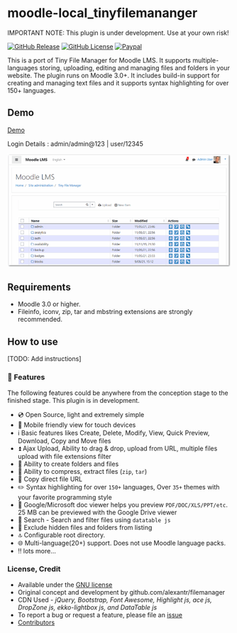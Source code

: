 # moodle-local_tinyfilemananger

IMPORTANT NOTE: This plugin is under development. Use at your own risk!

[![GitHub Release](https://img.shields.io/github/release/qubyte/rubidium.svg?style=flat-square)](https://github.com/michael-milette/moodle-local_tinyfilemanager/releases)
 [![GitHub License](https://img.shields.io/github/license/michael-milette/moodle-local_tinyfilemanager.svg?style=flat-square)](https://github.com/michael-milette/moodle-local_tinyfilemanager/blob/master/LICENSE)
[![Paypal](https://img.shields.io/badge/Donate-Paypal-lightgrey.svg?style=flat-square)](https://www.paypal.me/tngconsulting)

This is a port of Tiny File Manager for Moodle LMS. It supports multiple-languages storing, uploading, editing and managing files and folders in your website. The plugin runs on Moodle 3.0+. It includes build-in support for creating and managing text files and it supports syntax highlighting for over 150+ languages.

## Demo

[Demo](https://tinyfilemanager.github.io/demo/)

Login Details : admin/admin@123 | user/12345

<img src="pix/screenshot.gif">

## Requirements

- Moodle 3.0 or higher.
- Fileinfo, iconv, zip, tar and mbstring extensions are strongly recommended.

## How to use

[TODO: Add instructions]

### :loudspeaker: Features

The following features could be anywhere from the conception stage to the finished stage. This plugin is in development.

- :cd: Open Source, light and extremely simple
- :iphone: Mobile friendly view for touch devices
- :information_source: Basic features likes Create, Delete, Modify, View, Quick Preview, Download, Copy and Move files
- :arrow_double_up: Ajax Upload, Ability to drag & drop, upload from URL, multiple files upload with file extensions filter
- :file_folder: Ability to create folders and files
- :gift: Ability to compress, extract files (`zip`, `tar`)
- :floppy_disk: Copy direct file URL
- :pencil2: Syntax highlighting for over `150+` languages, Over `35+` themes with your favorite programming style
- :page_facing_up: Google/Microsoft doc viewer helps you preview `PDF/DOC/XLS/PPT/etc`. 25 MB can be previewed with the Google Drive viewer
- :mag_right: Search - Search and filter files using `datatable js`
- :file_folder: Exclude hidden files and folders from listing
- :top: Configurable root directory.
- :globe_with_meridians: Multi-language(20+) support. Does not use Moodle language packs.
- :bangbang: lots more...

### <a name=license></a>License, Credit

- Available under the [GNU license](https://github.com/prasathmani/tinyfilemanager/blob/master/LICENSE)
- Original concept and development by github.com/alexantr/filemanager
- CDN Used - _jQuery, Bootstrap, Font Awesome, Highlight js, ace js, DropZone js, ekko-lightbox js, and DataTable js_
- To report a bug or request a feature, please file an [issue](https://github.com/michael-milette/moodle-local_tinyfilemanager/issues)
- [Contributors](https://github.com/michael-milette/moodle-local_tinyfilemanager/wiki/Authors-and-Contributors)
